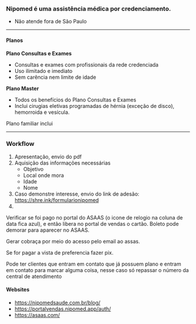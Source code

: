 ### Nipomed é uma assistência médica por credenciamento.
- Não atende fora de São Paulo
___
#### Planos
**Plano Consultas e Exames**
- Consultas e exames com profissionais da rede credenciada
- Uso ilimitado e imediato
- Sem carência nem limite de idade

**Plano Master**
- Todos os benefícios do Plano Consultas e Exames
- Inclui cirugias eletivas programadas de hérnia (exceção de disco), hemorroida e vesícula.

Plano familiar inclui
___
### Workflow
1. Apresentação, envio do pdf
2. Aquisição das informações necessárias
	- Objetivo
	- Local onde mora
	- Idade
	- Nome
3. Caso demonstre interesse, envio do link de adesão:  
	https://shre.ink/formularionipomed
4. 

Verificar se foi pago no portal do ASAAS (o icone de relogio na coluna de data fica azul), e então libera no portal de vendas o cartão. 
Boleto pode demorar para aparecer no ASAAS.

Gerar cobraça por meio do acesso pelo email ao assas.

Se for pagar a vista de preferencia fazer pix.

Pode ter clientes que entram em contato que já possuem plano e entram em contato para marcar alguma coisa, nesse caso só repassar o número da central de atendimento 
#### Websites
- https://nipomedsaude.com.br/blog/
- https://portalvendas.nipomed.app/auth/
- https://asaas.com/